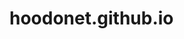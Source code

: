 # hoodonet.github.io

<script type="text/javascript">window.location.href="https://ihtcboy.com";</script>
